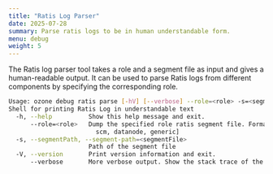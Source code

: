 ```yaml
---
title: "Ratis Log Parser"
date: 2025-07-28
summary: Parse ratis logs to be in human understandable form.
menu: debug
weight: 5
---
```

<!---
  Licensed to the Apache Software Foundation (ASF) under one or more
  contributor license agreements.  See the NOTICE file distributed with
  this work for additional information regarding copyright ownership.
  The ASF licenses this file to You under the Apache License, Version 2.0
  (the "License"); you may not use this file except in compliance with
  the License.  You may obtain a copy of the License at

      http://www.apache.org/licenses/LICENSE-2.0

  Unless required by applicable law or agreed to in writing, software
  distributed under the License is distributed on an "AS IS" BASIS,
  WITHOUT WARRANTIES OR CONDITIONS OF ANY KIND, either express or implied.
  See the License for the specific language governing permissions and
  limitations under the License.
-->

The Ratis log parser tool takes a role and a segment file as input and gives a human-readable output.
It can be used to parse Ratis logs from different components by specifying the corresponding role.
```bash
Usage: ozone debug ratis parse [-hV] [--verbose] --role=<role> -s=<segmentFile>
Shell for printing Ratis Log in understandable text
  -h, --help          Show this help message and exit.
      --role=<role>   Dump the specified role ratis segment file. Format: [om,
                        scm, datanode, generic]
  -s, --segmentPath, --segment-path=<segmentFile>
                      Path of the segment file
  -V, --version       Print version information and exit.
      --verbose       More verbose output. Show the stack trace of the errors.
```
